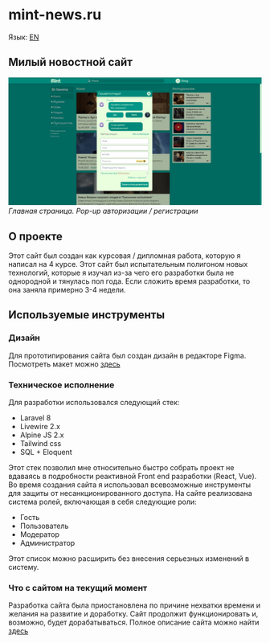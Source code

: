 # **mint-news.ru**

Язык: [EN](./README.md)

## **Милый новостной сайт**

!["Main page"](./static/main_page.png) *Главная страница. Pop-up авторизации / регистрации*

## **О проекте**

Этот сайт был создан как курсовая / дипломная работа, которую я написал на 4 курсе. Этот сайт был испытательным полигоном новых технологий, которые я изучал из-за чего его разработки была не однородной и тянулась  пол года. Если сложить время разработки, то она заняла примерно 3-4 недели.

## **Используемые инструменты**

### **Дизайн**

Для прототипирования сайта был создан дизайн в редакторе Figma.
Посмотреть макет можно [здесь](https://www.figma.com/file/lKx4XSIXOOSCucODXmNRZs/mint-news)

### **Техническое исполнение**

Для разработки использовался следующий стек:

- Laravel 8
- Livewire 2.x
- Alpine JS 2.x
- Tailwind css
- SQL + Eloquent

Этот стек позволил мне относительно быстро собрать проект не вдаваясь в подробности реактивной Front end разработки (React, Vue). Во время создания сайта я использовал всевозможные инструменты для защиты от несанкционированного доступа. На сайте реализована система ролей, включающая в себя следующие роли:

- Гость
- Пользователь
- Модератор
- Администратор

Этот список можно расширить без внесения серьезных изменений в систему.

### **Что с сайтом на текущий момент**

Разработка сайта была приостановлена по причине нехватки времени и желания на развитие и доработку. Сайт продолжит функционировать и, возможно, будет дорабатываться. Полное описание сайта можно найти [здесь](./static/description.docx)
